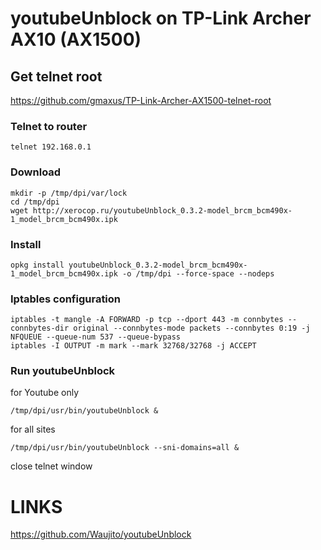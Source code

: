 # youtubeUnblock on TP-Link Archer AX10 (AX1500)

## Get telnet root

https://github.com/gmaxus/TP-Link-Archer-AX1500-telnet-root

### Telnet to router
```text
telnet 192.168.0.1
```

### Download
```text
mkdir -p /tmp/dpi/var/lock
cd /tmp/dpi
wget http://xerocop.ru/youtubeUnblock_0.3.2-model_brcm_bcm490x-1_model_brcm_bcm490x.ipk
```

### Install
```text
opkg install youtubeUnblock_0.3.2-model_brcm_bcm490x-1_model_brcm_bcm490x.ipk -o /tmp/dpi --force-space --nodeps
```

### Iptables configuration
```text
iptables -t mangle -A FORWARD -p tcp --dport 443 -m connbytes --connbytes-dir original --connbytes-mode packets --connbytes 0:19 -j NFQUEUE --queue-num 537 --queue-bypass
iptables -I OUTPUT -m mark --mark 32768/32768 -j ACCEPT
```

### Run youtubeUnblock
for Youtube only
```text
/tmp/dpi/usr/bin/youtubeUnblock &
```

for all sites
```text
/tmp/dpi/usr/bin/youtubeUnblock --sni-domains=all &
```

close telnet window

# LINKS
https://github.com/Waujito/youtubeUnblock